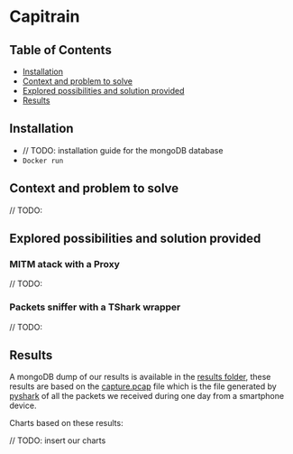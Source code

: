 # Capitrain

## Table of Contents

*	[Installation](#installation)
*	[Context and problem to solve](#context-and-problem-to-solve)
*	[Explored possibilities and solution provided](#explored-possibilities-and-solution-provided)
*	[Results](#results)


## Installation

* // TODO: installation guide for the mongoDB database
* `Docker run`

## Context and problem to solve

// TODO:

## Explored possibilities and solution provided

### MITM atack with a Proxy

// TODO:

### Packets sniffer with a TShark wrapper

// TODO:

## Results

A mongoDB dump of our results is available in the [results folder](results/results.md), these results are based on the [capture.pcap](results/capture.pcap) file which is the file generated by [pyshark](https://github.com/KimiNewt/pyshark) of all the packets we received during one day from a smartphone device.

Charts based on these results:

// TODO: insert our charts
